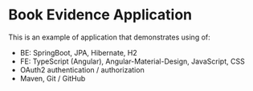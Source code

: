 # Book Evidence Application

This is an example of application that demonstrates using of:

 - BE: SpringBoot, JPA, Hibernate, H2
 - FE: TypeScript (Angular), Angular-Material-Design, JavaScript, CSS
 - OAuth2 authentication / authorization
 - Maven, Git / GitHub

